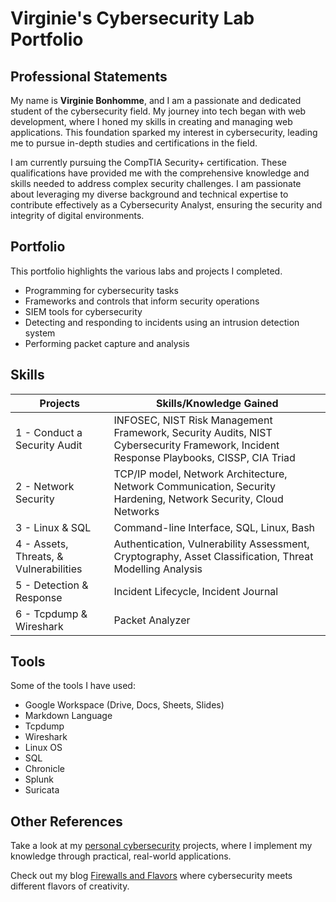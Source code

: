 # Virginie's Cybersecurity Lab Portfolio


## Professional Statements

My name is **Virginie Bonhomme**, and I am a passionate and dedicated student of the cybersecurity field. My journey into tech began with web development, where I honed my skills in creating and managing web applications. This foundation sparked my interest in cybersecurity, leading me to pursue in-depth studies and certifications in the field.

I am currently pursuing the CompTIA Security+ certification. These qualifications have provided me with the comprehensive knowledge and skills needed to address complex security challenges. I am passionate about leveraging my diverse background and technical expertise to contribute effectively as a Cybersecurity Analyst, ensuring the security and integrity of digital environments.


## Portfolio

This portfolio highlights the various labs and projects I completed.

- Programming for cybersecurity tasks
- Frameworks and controls that inform security operations
- SIEM tools for cybersecurity
- Detecting and responding to incidents using an intrusion detection system
- Performing packet capture and analysis

## Skills

| **Projects** | **Skills/Knowledge Gained** |
|--------------|-----------------------------|
| 1 - Conduct a Security Audit | INFOSEC, NIST Risk Management Framework, Security Audits, NIST Cybersecurity Framework, Incident Response Playbooks, CISSP, CIA Triad |
| 2 - Network Security | TCP/IP model, Network Architecture, Network Communication, Security Hardening, Network Security, Cloud Networks |
| 3 - Linux & SQL | Command-line Interface, SQL, Linux, Bash |
| 4 - Assets, Threats, & Vulnerabilities | Authentication, Vulnerability Assessment, Cryptography, Asset Classification, Threat Modelling Analysis |
| 5 - Detection & Response | Incident Lifecycle, Incident Journal |
| 6 - Tcpdump & Wireshark | Packet Analyzer |

## Tools

Some of the tools I have used:

- Google Workspace (Drive, Docs, Sheets, Slides)
- Markdown Language
- Tcpdump
- Wireshark
- Linux OS
- SQL
- Chronicle
- Splunk
- Suricata


## Other References

Take a look at my [personal cybersecurity](https://github.com/VirginieBonhomme/Personal-Projects-for-Cybersecurity/tree/main) projects, where I implement my knowledge through practical, real-world applications.

Check out my blog [Firewalls and Flavors](https://firewallsandflavors.blog/index.html) where cybersecurity meets different flavors of creativity.
